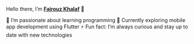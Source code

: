  Hello there, I’m  [**Fairouz Khalaf**](https://www.linkedin.com/in/fairouz-khalaf-86a67a320/) 👋

👀 I’m passionate about learning programming
🌱 Currently exploring mobile app development using Flutter
⚡ Fun fact: I’m always curious and stay up to date with new technologies
